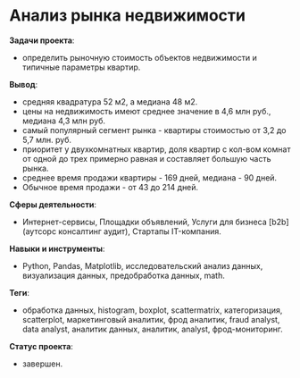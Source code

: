 # Анализ рынка недвижимости
__Задачи проекта__: 
* определить рыночную стоимость объектов недвижимости и типичные параметры квартир.

__Вывод__: 
* средняя квадратура 52 м2, а медиана 48 м2. 
* цены на недвижимость имеют среднее значение в 4,6 млн руб., медиана 4,3 млн руб.
* самый популярный сегмент рынка - квартиры стоимостью от 3,2 до 5,7 млн. руб.
* приоритет у двухкомнатных квартир, доля квартир с кол-вом комнат от одной до трех примерно равная и составляет большую часть рынка. 
* среднее время продажи квартиры - 169 дней, медиана - 90 дней.
* Обычное время продажи - от 43 до 214 дней.
 
__Сферы деятельности__: 
* Интернет-сервисы, Площадки объявлений, Услуги для бизнеса [b2b] (аутсорс консалтинг аудит), Стартапы IT-компания.

__Навыки и инструменты__:
* Python, Pandas, Matplotlib, исследовательский анализ данных, визуализация данных, предобработка данных, math.

__Теги__:
* обработка данных, histogram, boxplot, scattermatrix, категоризация, scatterplot, маркетинговый аналитик, фрод аналитик, fraud analyst, data analyst, аналитик данных, аналитик, analyst, фрод-мониторинг.

__Статус проекта__: 
* завершен.
